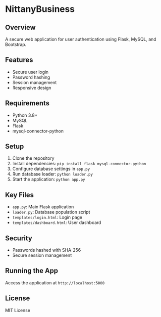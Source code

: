 # NittanyBusiness 

## Overview
A secure web application for user authentication using Flask, MySQL, and Bootstrap.

## Features
- Secure user login
- Password hashing
- Session management
- Responsive design

## Requirements
- Python 3.8+
- MySQL
- Flask
- mysql-connector-python

## Setup
1. Clone the repository
2. Install dependencies: `pip install flask mysql-connector-python`
3. Configure database settings in `app.py`
4. Run database loader: `python loader.py`
5. Start the application: `python app.py`

## Key Files
- `app.py`: Main Flask application
- `loader.py`: Database population script
- `templates/login.html`: Login page
- `templates/dashboard.html`: User dashboard

## Security
- Passwords hashed with SHA-256
- Secure session management

## Running the App
Access the application at `http://localhost:5000`

## License
MIT License

